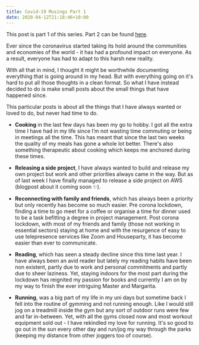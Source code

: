 ```yaml
---
title: Covid-19 Musings Part 1
date: 2020-04-12T21:18:46+10:00
---
```


This post is part 1 of this series. Part 2 can be found [here](https://www.shiveenp.com/posts/covid-19-musings-part-2/).

Ever since the coronavirus started taking its hold around the communities and economies of the world - it has had a profound impact on everyone. As a result, everyone has had to adapt to this harsh new reality. 

With all that in mind, I thought it might be worthwhile documenting everything that is going around in my head. But with everything going on it's hard to put all those thoughts in a clean format. So what  I have instead decided to do is make small posts about the small things that have happened since. 

This particular posts is about all the things that I have always wanted or loved to do, but never had time to do.

- **Cooking** in the last few days has been my go to hobby. I got all the extra time I have had in my life since I’m not wasting time commuting or being in meetings all the time. This has meant that since the last two weeks the quality of my meals has gone a whole lot better. There's also something therapeutic about cooking which keeps me anchored during these times. 
 
- **Releasing a side project**, I have always wanted to build and release my own project but work and other priorities always came in the way. But as of last week I have finally managed to release a side project on AWS (blogpost about it coming soon ✨).
 
- **Reconnecting with family and friends**, which has always been a priority but only recently has become so much easier. Pre corona lockdown, finding a time to go meet for a coffee or organise a time for dinner used to be a task befitting a degree in project management. Post corona lockdown, with most of my friends and family (those not working in essential sectors) staying at home and with the resurgence of easy to use telepresence services like Zoom and Houseparty, it has become easier than ever to communicate.
 
- **Reading**, which has seen a steady decline since this time last year. I have always been an avid reader but lately my reading habits have been non existent, partly due to work and personal commitments and partly due to sheer laziness. Yet, staying indoors for the most part during the lockdown has reignited my passion for books and currently I am on by my way to finish the ever intriguing Master and Margarita.

- **Running**, was a big part of my life in my uni days but sometime back I fell into the routine of gymming and not running enough. Like I would still jog on a treadmill inside the gym but any sort of outdoor runs were few and far in-between. Yet, with all the gyms closed now and most workout equipment sold out - I have rekindled my love for running. It's so good to go out in the sun every other day and run/jog my way through the parks (keeping my distance from other joggers too of course).
